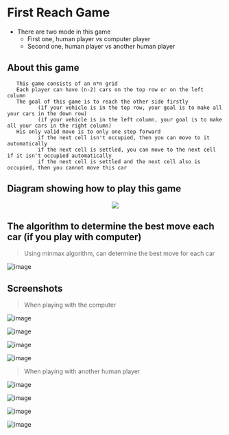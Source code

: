 # First Reach Game

 * There are two mode in this game
   * First one, human player vs computer player
   * Second one, human player vs another human player
 
 ## About this game
 
 ```
    This game consists of an n*n grid
    Each player can have (n-2) cars on the top row or on the left column
    The goal of this game is to reach the other side firstly
           (if your vehicle is in the top row, your goal is to make all your cars in the down row)
           (if your vehicle is in the left column, your goal is to make all your cars in the right column)
    His only valid move is to only one step forward
           if the next cell isn't occupied, then you can move to it automatically
           if the next cell is settled, you can move to the next cell if it isn't occupied automatically
           if the next cell is settled and the next cell also is occupied, then you cannot move this car
 ```
 ## Diagram showing how to play this game
<p align="center">
 <img src="https://user-images.githubusercontent.com/101745968/207545746-18019676-dc1e-4a96-9c1f-49e296e8e748.png">
</p>

## The algorithm to determine the best move each car (if you play with computer)
> Using minmax algorithm, can determine the best move for each car

![image](https://user-images.githubusercontent.com/101745968/207545767-1e75359f-32c4-43d4-ac4e-33032e1c34ee.png)

## Screenshots
> When playing with the computer

![image](https://user-images.githubusercontent.com/101745968/207548408-fbb4610c-7e56-4868-a4d7-bccb5d1d91ef.png)

![image](https://user-images.githubusercontent.com/101745968/207548442-951afea4-4abe-4d43-a997-fd1c36b0894b.png)

![image](https://user-images.githubusercontent.com/101745968/207548483-f3a32cb3-1436-4ae3-bd50-fcb9fc906405.png)

![image](https://user-images.githubusercontent.com/101745968/207548520-359da3a3-4a86-42f8-9b13-9628ddb64b51.png)

> When playing with another human player

![image](https://user-images.githubusercontent.com/101745968/207549331-e03a0c75-617a-474a-9fd9-d0d3c2f0fe9e.png)

![image](https://user-images.githubusercontent.com/101745968/207549363-26ffaa23-2b02-47aa-9f5f-c56bed652926.png)

![image](https://user-images.githubusercontent.com/101745968/207549407-4b1048a8-edb6-4f99-9a2c-80de91fc7b3b.png)

![image](https://user-images.githubusercontent.com/101745968/207549447-03938459-24cd-4756-822d-99b0ff9de10f.png)


